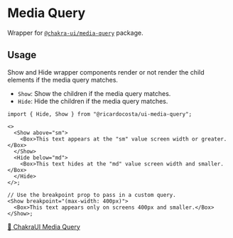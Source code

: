 # Media Query

Wrapper for [`@chakra-ui/media-query`](https://github.com/chakra-ui/chakra-ui/tree/main/packages/components/media-query) package.

## Usage

Show and Hide wrapper components render or not render the child elements if the media query matches.

- `Show`: Show the children if the media query matches.
- `Hide`: Hide the children if the media query matches.

```tsx
import { Hide, Show } from "@ricardocosta/ui-media-query";

<>
  <Show above="sm">
    <Box>This text appears at the "sm" value screen width or greater.</Box>
  </Show>
  <Hide below="md">
    <Box>This text hides at the "md" value screen width and smaller.</Box>
  </Hide>
</>;

// Use the breakpoint prop to pass in a custom query.
<Show breakpoint="(max-width: 400px)">
  <Box>This text appears only on screens 400px and smaller.</Box>
</Show>;
```

[🔗 ChakraUI Media Query](https://chakra-ui.com/docs/components/media-query)
